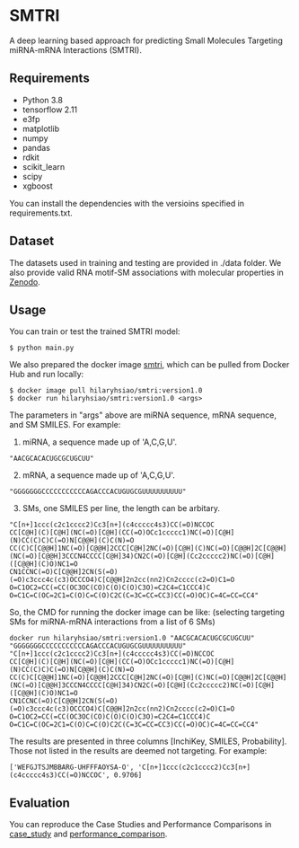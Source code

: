 # SMTRI
A deep learning based approach for predicting Small Molecules Targeting miRNA-mRNA Interactions (SMTRI).

## Requirements
* Python 3.8
* tensorflow 2.11
* e3fp
* matplotlib
* numpy
* pandas
* rdkit
* scikit_learn
* scipy
* xgboost

You can install the dependencies with the versioins specified in requirements.txt. 

## Dataset
The datasets used in training and testing are provided in ./data folder. We also provide valid RNA motif-SM associations with molecular properties in [Zenodo](https://zenodo.org/records/10439440). 

## Usage
You can train or test the trained SMTRI model:
```
$ python main.py
```

We also prepared the docker image [smtri](https://hub.docker.com/u/hilaryhsiao), which can be pulled from Docker Hub and run locally:
```
$ docker image pull hilaryhsiao/smtri:version1.0
$ docker run hilaryhsiao/smtri:version1.0 <args>
```
The parameters in "args" above are miRNA sequence, mRNA sequence, and SM SMILES. For example:
1. miRNA, a sequence made up of 'A,C,G,U'.
```
"AACGCACACUGCGCUGCUU"
```
2. mRNA, a sequence made up of 'A,C,G,U'.
```
"GGGGGGGCCCCCCCCCCCAGACCCACUGUGCGUUUUUUUUUU"
```
3. SMs, one SMILES per line, the length can be arbitary.
```
"C[n+]1ccc(c2c1cccc2)Cc3[n+](c4ccccc4s3)CC(=O)NCCOC
CC[C@H](C)[C@H](NC(=O)[C@H](CC(=O)OCc1ccccc1)NC(=O)[C@H](N)CC(C)C)C(=O)N[C@@H](C)C(N)=O
CC(C)C[C@@H]1NC(=O)[C@@H]2CCC[C@H]2NC(=O)[C@H](C)NC(=O)[C@@H]2C[C@@H](NC(=O)[C@@H]3CCCN4CCCC[C@H]34)CN2C(=O)[C@H](Cc2ccccc2)NC(=O)[C@H]([C@@H](C)O)NC1=O
CN1CCNC(=O)C[C@@H]2CN(S(=O)(=O)c3ccc4c(c3)OCCCO4)C[C@@H]2n2cc(nn2)Cn2cccc(c2=O)C1=O
O=C1OC2=CC(=CC(OC3OC(CO)C(O)C(O)C3O)=C2C4=C1CCC4)C
O=C1C=C(OC=2C1=C(O)C=C(O)C2C(C=3C=CC=CC3)CC(=O)OC)C=4C=CC=CC4"
```
So, the CMD for running the docker image can be like: (selecting targeting SMs for miRNA-mRNA interactions from a list of 6 SMs)
```
docker run hilaryhsiao/smtri:version1.0 "AACGCACACUGCGCUGCUU" "GGGGGGGCCCCCCCCCCCAGACCCACUGUGCGUUUUUUUUUU" "C[n+]1ccc(c2c1cccc2)Cc3[n+](c4ccccc4s3)CC(=O)NCCOC
CC[C@H](C)[C@H](NC(=O)[C@H](CC(=O)OCc1ccccc1)NC(=O)[C@H](N)CC(C)C)C(=O)N[C@@H](C)C(N)=O
CC(C)C[C@@H]1NC(=O)[C@@H]2CCC[C@H]2NC(=O)[C@H](C)NC(=O)[C@@H]2C[C@@H](NC(=O)[C@@H]3CCCN4CCCC[C@H]34)CN2C(=O)[C@H](Cc2ccccc2)NC(=O)[C@H]([C@@H](C)O)NC1=O
CN1CCNC(=O)C[C@@H]2CN(S(=O)(=O)c3ccc4c(c3)OCCCO4)C[C@@H]2n2cc(nn2)Cn2cccc(c2=O)C1=O
O=C1OC2=CC(=CC(OC3OC(CO)C(O)C(O)C3O)=C2C4=C1CCC4)C
O=C1C=C(OC=2C1=C(O)C=C(O)C2C(C=3C=CC=CC3)CC(=O)OC)C=4C=CC=CC4"
```

The results are presented in three columns [InchiKey, SMILES, Probability]. Those not listed in the results are deemed not targeting. For example:
```
['WEFGJTSJMBBARG-UHFFFAOYSA-O', 'C[n+]1ccc(c2c1cccc2)Cc3[n+](c4ccccc4s3)CC(=O)NCCOC', 0.9706]
```

## Evaluation
You can reproduce the Case Studies and Performance Comparisons in [case_study](https://github.com/huan-xiao/SMTRI/blob/main/case_study.ipynb) and [performance_comparison](https://github.com/huan-xiao/SMTRI/blob/main/performance_comparison.ipynb).

